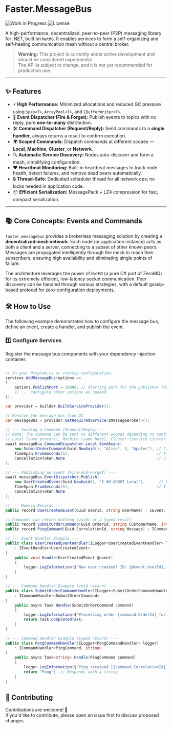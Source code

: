 # Faster.MessageBus

![Work in Progress](https://img.shields.io/badge/status-work%20in%20progress-yellow)
![License](https://img.shields.io/badge/license-MIT-blue)

A high-performance, decentralized, peer-to-peer (P2P) messaging library for .NET, built on `NetMQ`. It enables services to form a self-organizing and self-healing communication mesh without a central broker.

> **Warning:** This project is currently under active development and should be considered experimental.  
> The API is subject to change, and it is not yet recommended for production use.

---

## ✨ Features

- ⚡ **High Performance:** Minimized allocations and reduced GC pressure using `Span<T>`, `ArrayPool<T>`, and `IBufferWriter<T>`.  
- 📢 **Event Dispatcher (Fire & Forget):** Publish events to topics with no reply, pure **one-to-many** distribution.  
- 🛠️ **Command Dispatcher (Request/Reply):** Send commands to a **single handler**, always returns a result to confirm execution.  
- 🌍 **Scoped Commands:** Dispatch commands at different scopes — **Local**, **Machine**, **Cluster**, or **Network**.  
- 🔍 **Automatic Service Discovery:** Nodes auto-discover and form a mesh, simplifying configuration.  
- ❤️ **Heartbeat Monitoring:** Built-in heartbeat messages to track node health, detect failures, and remove dead peers automatically.  
- 🔒 **Thread-Safe:** Dedicated scheduler thread for all network ops; no locks needed in application code.  
- 📦 **Efficient Serialization:** MessagePack + LZ4 compression for fast, compact serialization.  
 
---

## 📚 Core Concepts: Events and Commands

`faster.messagebus` provides a brokerless messaging solution by creating a **decentralized mesh network**. Each node (or application instance) acts as both a client and a server, connecting to a subset of other known peers. Messages are propagated intelligently through the mesh to reach their subscribers, ensuring high availability and eliminating single points of failure.

The architecture leverages the power of `NetMQ` (a pure C# port of ZeroMQ) for its extremely efficient, low-latency socket communication. Peer discovery can be handled through various strategies, with a default gossip-based protocol for zero-configuration deployments.


## 🛠️ How to Use

The following example demonstrates how to configure the message bus, define an event, create a handler, and publish the event.

### 1️⃣ Configure Services  

Register the message bus components with your dependency injection container:

```csharp

// In your Program.cs or startup configuration
services.AddMessageBus(options =>
{
    options.PublishPort = 10000; // Starting port for the publisher (default communication port)
    // ... configure other options as needed
});

var provider = builder.BuildServiceProvider();

// Resolve the message bus from DI
var messageBus = provider.GetRequiredService<IMessageBroker>();

// --- Sending a Command (Request/Reply) ---
// Note: The command can be sent to different scopes depending on configuration:
// Local (same process), Machine (same host), Cluster (service cluster), or Network (any reachable node) 
await messageBus.CommandDispatcher.Local.SendAsync(
    new SubmitOrderCommand(Guid.NewGuid(), "Alice", 3, "Apples"), // Command with payload
    TimeSpan.FromSeconds(5),                                      // Timeout for reply
    CancellationToken.None                                        // Cancellation support
);

// --- Publishing an Event (Fire-and-Forget) ---
await messageBus.EventDispatcher.Publish(
    new UserCreatedEvent(Guid.NewGuid(), "I AM GROOT Local"),      // Event object
    TimeSpan.FromSeconds(5),                                      // Timeout for acknowledgement
    CancellationToken.None
);

// --- Domain Records ---
public record UserCreatedEvent(Guid UserId, string UserName) : IEvent;

// Commands can return nothing (void) or a typed result
public record SubmitOrderCommand(Guid OrderId, string CustomerName, int Quantity, string Product) : ICommand;
public record PingCommand(Guid CorrelationId, string Message) : ICommand<string>;

// --- Event Handler Example ---
public class UserCreatedEventHandler(ILogger<UserCreatedEventHandler> logger) 
    : IEventHandler<UserCreatedEvent>
{
    public void Handle(UserCreatedEvent @event)
    {
        logger.LogInformation($"New user created! ID: {@event.UserId}, Name: {@event.UserName}");
    }
}

// --- Command Handler Example (void return) ---
public class SubmitOrderCommandHandler(ILogger<SubmitOrderCommandHandler> logger) 
    : ICommandHandler<SubmitOrderCommand>
{
    public async Task Handle(SubmitOrderCommand command)
    {
        logger.LogInformation($"Processing order {command.OrderId} for {command.CustomerName}: {command.Quantity} x {command.Product}");
        return Task.CompletedTask;        
    }
}

// --- Command Handler Example (typed return) ---
public class PongCommandHandler(ILogger<PongCommandHandler> logger) 
    : ICommandHandler<PingCommand, string>
{
    public async Task<string> Handle(PingCommand command)
    {
        logger.LogInformation($"Ping received [{command.CorrelationId}] -> {command.Message}");
        return "Pong";  // Responds with a string
    }
}

```

## 🤝 Contributing

Contributions are welcome! 🎉  
If you'd like to contribute, please open an issue first to discuss proposed changes.

